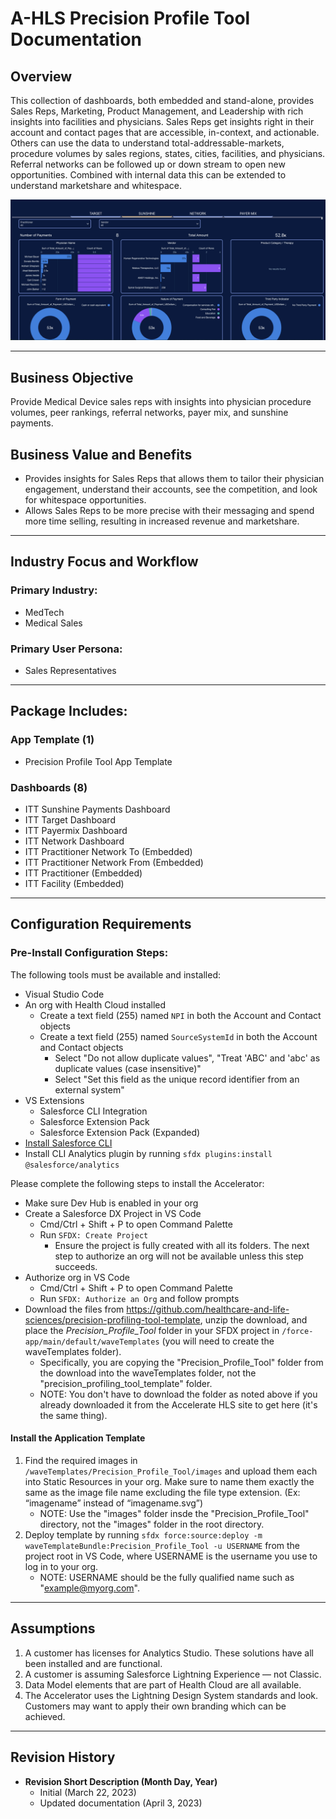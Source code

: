 # A-HLS Precision Profile Tool Documentation

## Overview

This collection of dashboards, both embedded and stand-alone, provides Sales Reps, Marketing, Product Management, and Leadership with rich insights into facilities and physicians. Sales Reps get insights right in their account and contact pages that are accessible, in-context, and actionable. Others can use the data to understand total-addressable-markets, procedure volumes by sales regions, states, cities, facilities, and physicians. Referral networks can be followed up or down stream to open new opportunities. Combined with internal data this can be extended to understand marketshare and whitespace.

![](/Precision_Profile_Tool/images/preview_ppt_sun.png)

---

## Business Objective

Provide Medical Device sales reps with insights into physician procedure volumes, peer rankings, referral networks, payer mix, and sunshine payments.

## Business Value and Benefits

-    Provides insights for Sales Reps that allows them to tailor their physician engagement, understand their accounts, see the competition, and look for whitespace opportunities.
-    Allows Sales Reps to be more precise with their messaging and spend more time selling, resulting in increased revenue and marketshare.

---

## Industry Focus and Workflow

### Primary Industry:

-    MedTech
-    Medical Sales

### Primary User Persona:

-    Sales Representatives

---

## Package Includes:

### **App Template (1)**

-    Precision Profile Tool App Template

### **Dashboards (8)**

-    ITT Sunshine Payments Dashboard
-    ITT Target Dashboard
-    ITT Payermix Dashboard
-    ITT Network Dashboard
-    ITT Practitioner Network To (Embedded)
-    ITT Practitioner Network From (Embedded)
-    ITT Practitioner (Embedded)
-    ITT Facility (Embedded)

---

## Configuration Requirements

### Pre-Install Configuration Steps:

The following tools must be available and installed:

-    Visual Studio Code
-    An org with Health Cloud installed
     -    Create a text field (255) named `NPI` in both the Account and Contact objects
     -    Create a text field (255) named `SourceSystemId` in both the Account and Contact objects
          -    Select "Do not allow duplicate values", "Treat 'ABC' and 'abc' as duplicate values (case insensitive)"
          -    Select "Set this field as the unique record identifier from an external system"
-    VS Extensions
     -    Salesforce CLI Integration
     -    Salesforce Extension Pack
     -    Salesforce Extension Pack (Expanded)
-    [Install Salesforce CLI](https://developer.salesforce.com/docs/atlas.en-us.242.0.sfdx_setup.meta/sfdx_setup/sfdx_setup_install_cli.htm)
-    Install CLI Analytics plugin by running `sfdx plugins:install @salesforce/analytics`

Please complete the following steps to install the Accelerator:

-    Make sure Dev Hub is enabled in your org
-    Create a Salesforce DX Project in VS Code
     -    Cmd/Ctrl + Shift + P to open Command Palette
     -    Run `SFDX: Create Project`
          -    Ensure the project is fully created with all its folders. The next step to authorize an org will not be available unless this step succeeds.
-    Authorize org in VS Code
     -    Cmd/Ctrl + Shift + P to open Command Palette
     -    Run `SFDX: Authorize an Org` and follow prompts
-    Download the files from https://github.com/healthcare-and-life-sciences/precision-profiling-tool-template, unzip the download, and place the _Precision_Profile_Tool_ folder in your SFDX project in `/force-app/main/default/waveTemplates` (you will need to create the waveTemplates folder).
     -    Specifically, you are copying the "Precision_Profile_Tool" folder from the download into the waveTemplates folder, not the "precision_profiling_tool_template" folder.
     -    NOTE: You don't have to download the folder as noted above if you already downloaded it from the Accelerate HLS site to get here (it's the same thing).

#### Install the Application Template

1. Find the required images in `/waveTemplates/Precision_Profile_Tool/images` and upload them each into Static Resources in your org. Make sure to name them exactly the same as the image file name excluding the file type extension. (Ex: “imagename” instead of “imagename.svg”)
     - NOTE: Use the "images" folder insde the "Precision_Profile_Tool" directory, not the "images" folder in the root directory.
2. Deploy template by running `sfdx force:source:deploy -m waveTemplateBundle:Precision_Profile_Tool -u USERNAME` from the project root in VS Code, where USERNAME is the username you use to log in to your org.
     - NOTE: USERNAME should be the fully qualified name such as "example@myorg.com".

---

## Assumptions

1. A customer has licenses for Analytics Studio. These solutions have all been installed and are functional.
2. A customer is assuming Salesforce Lightning Experience — not Classic.
3. Data Model elements that are part of Health Cloud are all available.
4. The Accelerator uses the Lightning Design System standards and look. Customers may want to apply their own branding which can be achieved.

---

## Revision History

-    **Revision Short Description (Month Day, Year)**
     -    Initial (March 22, 2023)
     -    Updated documentation (April 3, 2023)
